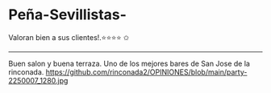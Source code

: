 # Peña-Sevillistas-
Valoran bien a sus clientes!.⭐⭐⭐⭐ ✩
__________________________________________
Buen salon y buena terraza.
Uno de los mejores bares de San Jose de la rinconada.
https://github.com/rinconada2/OPINIONES/blob/main/party-2250007_1280.jpg
